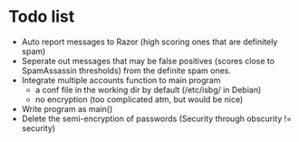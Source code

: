 <h1> Todo list </h1>

* Auto report messages to Razor (high scoring ones that are definitely spam)
* Seperate out messages that may be false positives (scores
  close to SpamAssassin thresholds) from the definite spam ones.
* Integrate multiple accounts function to main program
    * a conf file in the working dir by default (/etc/isbg/ in Debian)
    * no encryption (too complicated atm, but would be nice)
* Write program as main()
* Delete the semi-encryption of passwords (Security through obscurity !=
  security)
